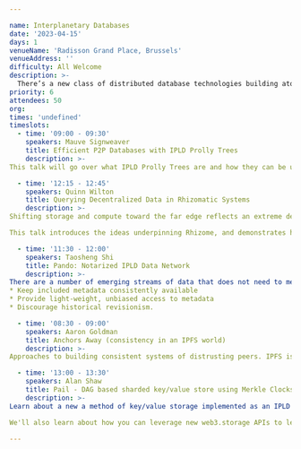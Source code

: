 ```yaml
---

name: Interplanetary Databases
date: '2023-04-15'
days: 1
venueName: 'Radisson Grand Place, Brussels'
venueAddress: ''
difficulty: All Welcome
description: >-
  There’s a new class of distributed database technologies building atop steady advances in IPLD & hash linked data structures in general. In this track we’ll gather those brave enough to take on CAP theorem in a decentralized context, share notes on what’s working, and hear presentations from teams pushing the envelope on what databases can do and where they can exist.
priority: 6
attendees: 50
org: 
times: 'undefined'
timeslots:
  - time: '09:00 - 09:30'
    speakers: Mauve Signweaver
    title: Efficient P2P Databases with IPLD Prolly Trees
    description: >-
This talk will go over what IPLD Prolly Trees are and how they can be used to build efficient Peer to Peer Databases which can query large amounts of data using built in indexes.

  - time: '12:15 - 12:45'
    speakers: Quinn Wilton
    title: Querying Decentralized Data in Rhizomatic Systems
    description: >-
Shifting storage and compute toward the far edge reflects an extreme departure from traditional cloud-based architectures, bringing with that shift a new set of challenges for application developers. Rhizome is a decentralized database for InterPlanetary Linked Data that embraces these challenges to open up new ways of thinking about consistency, interoperability, and privacy. 

This talk introduces the ideas underpinning Rhizome, and demonstrates how they come together to empower developers to build and reason about new types of peer-to-peer and decentralized applications.

  - time: '11:30 - 12:00'
    speakers: Taosheng Shi
    title: Pando: Notarized IPLD Data Network
    description: >-
There are a number of emerging streams of data that does not need to meet the same ‘consensus’ bar as what we would expect in a global chain(Filecoin).  Pando is a huge forest of IPLD data structures and aggregate tons and tons and tons of data around Filecoin and then over time. There are nice properties of having this sort of data network more tightly linked to the chain that seem desirable to encourage, and this leads to the goals for the Pando:
* Keep included metadata consistently available
* Provide light-weight, unbiased access to metadata
* Discourage historical revisionism.

  - time: '08:30 - 09:00'
    speakers: Aaron Goldman
    title: Anchors Away (consistency in an IPFS world)
    description: >-
Approaches to building consistent systems of distrusting peers. IPFS is mostly best effort protocols over a best effort DHT. How Ceramic Network uses a timestamp service (e.g ETH) to anchor events in time and produce mutable consistent streams of IPLD data.

  - time: '13:00 - 13:30'
    speakers: Alan Shaw
    title: Pail - DAG based sharded key/value store using Merkle Clocks and CRDTs
    description: >-
Learn about a new a method of key/value storage implemented as an IPLD DAG. It details the format, encoding and mechanisms to mutate the storage as well as how to reconcile mutations made by multiple parties. Hint: Merkle Clocks and CRDTs.

We'll also learn about how you can leverage new web3.storage APIs to leverage decentralized, user controlled authorization for the data using UCANs.

---
```


